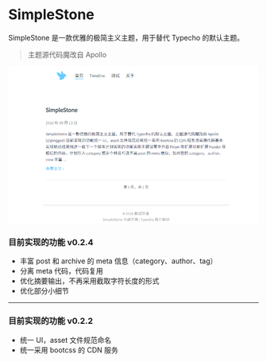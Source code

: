 # SimpleStone

SimpleStone 是一款优雅的极简主义主题，用于替代 Typecho 的默认主题。

> 主题源代码魔改自 Apollo

![](screenshot.png)

### 目前实现的功能 v0.2.4
 - 丰富 post 和 archive 的 meta 信息（category、author、tag）
 - 分离 meta 代码，代码复用
 - 优化摘要输出，不再采用截取字符长度的形式
 - 优化部分小细节

---

### 目前实现的功能 v0.2.2
- 统一 UI，asset 文件规范命名
- 统一采用 bootcss 的 CDN 服务
